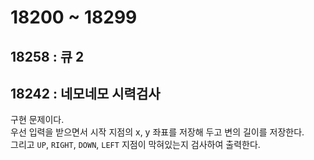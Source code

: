 # 18200 ~ 18299


## 18258 : 큐 2

## 18242 : 네모네모 시력검사
구현 문제이다.  
우선 입력을 받으면서 시작 지점의 x, y 좌표를 저장해 두고 변의 길이를 저장한다.  
그리고 `UP`, `RIGHT`, `DOWN`, `LEFT` 지점이 막혀있는지 검사하여 출력한다.
